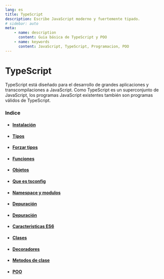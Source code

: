 ```yaml
---
lang: es
title: TypeScript
description: Escribe JavaScript moderno y fuertemente tipado.
# sidebar: auto
meta:
    - name: description
      content: Guia básica de TypeScript y POO
    - name: keywords
      content: JavaScript, TypeScript, Programacion, POO
---
```


# TypeScript

TypeScript está diseñado para el desarrollo de grandes aplicaciones y transcompilaciones a JavaScript. Como TypeScript es un superconjunto de JavaScript, los programas JavaScript existentes también son programas válidos de TypeScript.

### Indice

-   #### [Instalación](/notas/typescript/instalacion)
-   #### [Tipos](/notas/typescript/tipos-de-datos)
-   #### [Forzar tipos](/notas/typescript/forzar-tipos)
-   #### [Funciones](/notas/typescript/funciones)
-   #### [Objetos](/notas/typescript/objetos)
-   #### [Que es tsconfig](/notas/typescript/ts-config)
-   #### [Namespace y modulos](/notas/typescript/namespace-modulos)
-   #### [Depuración](/notas/typescript/depuracion)
-   #### [Depuración](/notas/typescript/depuracion)
-   #### [Caracteristicas ES6](/notas/typescript/caracteristicas-es6)
-   #### [Clases](/notas/typescript/clases)
-   #### [Decoradores](/notas/typescript/decoradores)
-   #### [Metodos de clase](/notas/typescript/metodos-de-clase)
-   #### [POO](/notas/typescript/poo)
